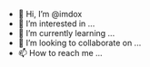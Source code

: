 - 👋 Hi, I’m @imdox
- 👀 I’m interested in ...
- 🌱 I’m currently learning ...
- 💞️ I’m looking to collaborate on ...
- 📫 How to reach me ...

<!---
imdox/imdox is a ✨ special ✨ repository because its `README.md` (this file) appears on your GitHub profile.
You can click the Preview link to take a look at your changes.
--->
